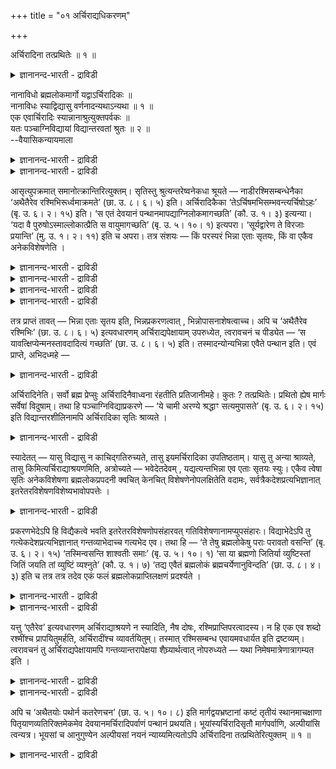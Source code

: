 +++
title = "०१ अर्चिराद्यधिकरणम्"

+++

अर्चिरादिना तत्प्रथितेः ॥ १ ॥  
<details><summary>ज्ञानानन्द-भारती - द्राविडी</summary>

अर्सिरादिना तत्प्रदिदे: ॥ १ ॥
</details>

नानाविधो ब्रह्मलोकमार्गो यद्वाऽर्चिरादिकः ॥  
नानाविधः स्याद्विद्यासु वर्णनादन्यथाऽन्यथा ॥ १ ॥  
एक एवार्चिरादिः स्यान्नानाश्रुत्युक्तपर्वकः ॥  
यतः पञ्चाग्निविद्यायां विद्यान्तरवतां श्रुतः ॥ २ ॥  
--वैयासिकन्यायमाला

<details><summary>ज्ञानानन्द-भारती - द्राविडी</summary>

पिरह्मलोगत्तिऱ्कु मार्क्कम् पलविदमा? अल्लदु "अर्च्चिरादि" (वॆळिच्चत्तै मुदलिल् उडैयदु मात्तिरम्) ताऩा? उबासऩैगळिल् वॆव्वेऱु विदमाग वर्णिक्कप्पट्टि रुप्पदाल् पल विदमागत्ताऩ् इरुक्कुम्।
</details>

<details><summary>ज्ञानानन्द-भारती - द्राविडी</summary>

पञ्जाक्ऩि वित्यैयिल् मऱ्ऱ उबासऩैयुळ्ळवर्गळुक् कुम् सॊल्लि इरुप्पदाल्, पल विद सुरुदिगळिल् सॊल्लियिरुप्प तै पर्वङ्गळागक् कॊण्ड अर्च्चिरादि मार्क्कम् ऒऩ्ऱे ताऩ्।
</details>

आसृत्युपक्रमात् समानोत्क्रान्तिरित्युक्तम्। सृतिस्तु श्रुत्यन्तरेष्वनेकधा श्रूयते — नाडीरश्मिसम्बन्धेनैका ‘अथैतैरेव रश्मिभिरूर्ध्वमाक्रमते’ (छा. उ. ८। ६। ५) इति। अर्चिरादिकैका ‘तेऽर्चिषमभिसम्भवन्त्यर्चिषोऽहः’ (बृ. उ. ६। २। १५) इति। ‘स एतं देवयानं पन्थानमापद्याग्निलोकमागच्छति’ (कौ. उ. १। ३) इत्यन्या। ‘यदा वै पुरुषोऽस्माल्लोकात्प्रैति स वायुमागच्छति’ (बृ. उ. ५। १०। १) इत्यपरा। ‘सूर्यद्वारेण ते विरजाः प्रयान्ति’ (मु. उ. १। २। ११) इति च अपरा। तत्र संशयः — किं परस्परं भिन्ना एताः सृतयः, किं वा एकैव अनेकविशेषणेति ।

<details><summary>ज्ञानानन्द-भारती - द्राविडी</summary>

(नाऩ्गावदु अत्यायम् २वदु पादत्तिल् उबासगऩ् पिरम्मलोगम् सॆल्वदऱ्काग सरीरत्तै विट्टुक्किळम्बुम्मुऱै अदावदु उत्क्रान्दिबऱ्ऱि विसारिक् कप्पट्टदु। इऩि मूऩ्ऱावदु पादत्तिल् सरीरत्तैविट्टुक् किळम्बिऩ पिऱगु पिरह्मलोगम् सॆल्वदऱ्कु उळ्ळ वऴि अदावदु अर्सिरादि मार्क्कम् पऱ्ऱि विसारिक्कप्पडुगिऱदु।
</details>

<details><summary>ज्ञानानन्द-भारती - द्राविडी</summary>

पिरह्मलोगम् सॆल्वदऱ्कुप् पल वऴिगळ् उळ्ळऩवा अल्लदु अर्सिरादि मार्क्कम् ऒऩ्ऱुदाऩा ऎऩ्ऱु सन्देहम्। उबनिषत्तुक्कळिल् पल उबासऩङ् गळिल् वॆव्वेऱु विदमाग मार्क्कङ्गळ् कूऱप्पट्टिरुप् पदाल् पिरह्मलोगम् सॆल्वदऱ्कु पल वऴिगळ् उळ्ळऩ ऎऩ्ऱु पूर्वबक्षम्।
</details>

<details><summary>ज्ञानानन्द-भारती - द्राविडी</summary>

पिरह्मलोगम् सॆल्वदऱ्कु अर्सिरादि मार्क्कम् ऒऩ्ऱु ताऩ्। वेऱु इरण्डावदु मार्क्कम् किडैयादु। अर्सिरादि मार्क्कत्तिलुळ्ळ स्ताऩङ्गळैत्ताऩ् पलविद माग उबनिषत्तुक्कळ् कूऱुगिऩ्ऱऩ। ऎल्ला उबनिषत्तुक् कळिलुम् कूऱप्पट्ट ऎल्ला स्ताऩङ्गळैयुम् सेर्त्तु अर्सिरादि मार्क्कम् ऒऩ्ऱुदाऩ्। पञ्जाक्ऩि वित्यैयिल् कूऱप्पट्ट मार्क्कत्तैये मऱ्ऱ उबासऩङ्गळुक्कुम् कूऱियिरुप्पदाल् ऎल्ला वित्यैगळुक्कुम् इन्द ऒरे मार्क्कम्दाऩ् ऎऩ्ऱु सित्तान्दम्)।
</details>

<details><summary>ज्ञानानन्द-भारती - द्राविडी</summary>

मार्क्कम् तुवङ्गुंवरै वॆळिक्किळम्बुवदु समाऩम् ऎऩ्ऱु सॊल्लप्पट्टदु। मार्क्कमो वॆव्वेऱु सुरुदिगळिल् पलविदमाग सॊल्लप्पट्टिरुक्किऱदु। "पिऱगु इन्द किरणङ्गळ् मूलमागवे मेले पोगिऱाऩ्" (सान्।VIII-६-५) ऎऩ्ऱु नाडि किरण सम्बन्दत्तिऩाल् ऒरु विदम्; “अवर्गळ् अर्च्चिसै अडैगिऱार्गळ्, अर्च्चिसि लिरुन्दु पगलै” (पिरुहत्।VI-२-१५) ऎऩ्ऱु अर्च्चिसै मुदलावदायुळ्ळदाग ऒरु विदम्; “अवऩ् इन्द तेवयाऩ मार्क्कत्तैयडैन्दु अक्ऩिलोगम् वरुगिऱाऩ्" (कौषीदगि।I-३) ऎऩ्ऱु वेऱु विदम्; “ऎप्पॊऴुदु पुरुषऩ् इन्द लोगत्तिलिरुन्दु पुऱप्पडुगिऱाऩो अवऩ् वायुवै अडैगिऱाऩ्” (पिरुहत्।V-१०-१) ऎऩ्ऱु मऱ्ऱॊरु विदम्; “अवर्गळ् पाबमिल्लादवर्गळाग सूर्यऩ् वऴियाग सॆल्गिऱार्गळ्” (मुण्डग।I-२-११) ऎऩ्ऱु वेऱु विदम्। अङ्गु, इन्द मार्क्कङ्गळ् ऒऩ्ऱुक्कॊऩ्ऱु वेऱुबट्टवैगळा? अल्लदु पलविद विसेषणङ्गळैयुडैय ऒऩ्ऱेदाऩा? ऎऩ्ऱु संसयम्।
</details>

तत्र प्राप्तं तावत् — भिन्ना एताः सृतय इति, भिन्नप्रकरणत्वात् , भिन्नोपासनाशेषत्वाच्च। अपि च ‘अथैतैरेव रश्मिभिः’ (छा. उ. ८। ६। ५) इत्यवधारणम् अर्चिराद्यपेक्षायाम् उपरुध्येत, त्वरावचनं च पीड्येत — ‘स यावत्क्षिप्येन्मनस्तावदादित्यं गच्छति’ (छा. उ. ८। ६। ५) इति। तस्मादन्योन्यभिन्ना एवैते पन्थान इति। एवं प्राप्ते, अभिदध्महे —

<details><summary>ज्ञानानन्द-भारती - द्राविडी</summary>

पूर्वबक्षम्: अदिल् इन्द मार्क्कङ्गळ् वेऱु पट्टवै ऎऩ्बदु न्यायम्, वॆव्वेऱु पिरगरणङ्गळा यिरुप्पदाल्, वॆव्वेऱु उबासऩैगळिऩ् अङ्गङ्गळा यिरुप्पदिऩालुम्। मेलुम् अर्च्चिस् मुदलियदै अबेक्षित्ताल् "पिऱगु इन्द किरणङ्गळ् मूलमागवे” (सान्।VIII-६-५) ऎऩ्ऱु वऱ्पुऱुत्तियिरुप्पदु तडैबडुम्; "ऎदऱ्कुळ् मऩस् पोगुमो अदऱ्कुळ् आदित्यऩै अवऩ् अडैगिऱाऩ्" (सान्।VIII-६-५) ऎऩ्ऱुळ्ळ वेगत्तैक् काट्टुम् वसऩमुम् पादिक्कप्पडुम्। आगैयाल् इवै ऒऩ्ऱुक्कॊऩ्ऱु माऱुबट्टवैगळे ऎऩ्ऱु।
</details>

अर्चिरादिनेति। सर्वो ब्रह्म प्रेप्सुः अर्चिरादिनैवाध्वना रंहतीति प्रतिजानीमहे। कुतः ? तत्प्रथितेः। प्रथितो ह्येष मार्गः सर्वेषां विदुषाम्। तथा हि पञ्चाग्निविद्याप्रकरणे — ‘ये चामी अरण्ये श्रद्धाꣳ सत्यमुपासते’ (बृ. उ. ६। २। १५) इति विद्यान्तरशीलिनामपि अर्चिरादिका सृतिः श्राव्यते ।

<details><summary>ज्ञानानन्द-भारती - द्राविडी</summary>

सित्तान्दम्: इव्विदम् एऱ्पडुम्बोदु सॊल्गि ऱोम्; "अर्च्चिस् मुदलाऩदिऩाल्" ऎऩ्ऱु। पिरह्मत्तै यडैयविरुक्कुम् ऎवरुम् अर्च्चिस् मुदलाऩ मार्क्कमागत् ताऩ् पोगिऱार्गळ् ऎऩ्ऱु तीर्माऩिक्किऱोम्। एऩ्? “अदु पिरसित्तमाऩदिऩाल्" ऎल्ला उबासगर्गळुक्कुम् इन्द मार्क्कमल्लवा पिरसित्तम्? अप्पडिये, पञ्जाक्ऩि वित्यैयैच् चॊल्लुम् पिरगरणत्तिल् ‘ऎन्द इवर्गळुम् अरण्यत्तिल् सिरत्तैयैयुम् सत्यत्तैयुम् उबासिक्कि ऱार्गळो' (पिरुहत्।VI-२-१५) ऎऩ्ऱु वेऱु उबासऩै कळै सॆय्बवर्गळुक्कुम्गूड अर्च्चिस् मुदलाऩदाऩ मार्क्कमे सॊल्लप्पट्टिरुक्किऱदु।
</details>

स्यादेतत् — यासु विद्यासु न काचिद्गतिरुच्यते, तासु इयमर्चिरादिका उपतिष्ठताम्। यासु तु अन्या श्राव्यते, तासु किमित्यर्चिराद्याश्रयणमिति, अत्रोच्यते — भवेदेतदेवम् , यद्यत्यन्तभिन्ना एव एताः सृतयः स्युः। एकैव त्वेषा सृतिः अनेकविशेषणा ब्रह्मलोकप्रपदनी क्वचित् केनचित् विशेषणेनोपलक्षितेति वदामः, सर्वत्रैकदेशप्रत्यभिज्ञानात् इतरेतरविशेषणविशेष्यभावोपपत्तेः ।

<details><summary>ज्ञानानन्द-भारती - द्राविडी</summary>

इदु इरुक्कलाम्। ऎन्द उबासऩैगळिल् ऎव्विद मार्क्कमुम् सॊल्लप्पडविल्लैयो अवैगळ् विषयत्तिल् इन्द अर्च्चिस् मुदलियदु वरलाम्; आऩाल् ऎवैगळिल् वेऱु सॊल्लप्पट्टिरुक्किऱदो, अङ्गे अर्च्चिस् मुदलियदै आसिरयिप्पदु एऩ्? इङ्गु सॊल्गिऱोम्। मिगवुम् वेऱुबट्टवैगळागवे इन्द मार्क्कङ्गळ् इरुक्कुमेयाऩाल् इदु (नीर् सॊऩ्ऩदु) इव्विदम् इरुक्कलाम्। आऩाल् पल विसेषणङ्गळु टैयदाऩ पिरह्मलोगत्तिऱ्कु कॊण्डुविडुम्। इन्द वऴि ऒऩ्ऱेदाऩ् सिलविडङ्गळिल् एदो ऒरु विसेष णत्तिऩाल् कुऱिक्कप्पडुगिऱदु ऎऩ्ऱु सॊल्गिऱोम्, ऎल्लाविडङ्गळिलुम् एदो ऒऩ्ऱिऩ् ञाबगम् वरुवदाल् ऒऩ्ऱुक्कॊऩ्ऱु विसेषणमागवुम् विसेष्यमायुमिरुक् कुम् तऩ्मै पॊरुन्दक् कूडियदाल्।
</details>

प्रकरणभेदेऽपि हि विद्यैकत्वे भवति इतरेतरविशेषणोपसंहारवत् गतिविशेषणानामप्युपसंहारः। विद्याभेदेऽपि तु गत्येकदेशप्रत्यभिज्ञानात् गन्तव्याभेदाच्च गत्यभेद एव। तथा हि — ‘ते तेषु ब्रह्मलोकेषु पराः परावतो वसन्ति’ (बृ. उ. ६। २। १५) ‘तस्मिन्वसन्ति शाश्वतीः समाः’ (बृ. उ. ५। १०। १) ‘सा या ब्रह्मणो जितिर्या व्युष्टिस्तां जितिं जयति तां व्युष्टिं व्यश्नुते’ (कौ. उ. १। ७) ‘तद्य एवैतं ब्रह्मलोकं ब्रह्मचर्येणानुविन्दति’ (छा. उ. ८। ४। ३) इति च तत्र तत्र तदेव एकं फलं ब्रह्मलोकप्राप्तिलक्षणं प्रदर्श्यते ।

<details><summary>ज्ञानानन्द-भारती - द्राविडी</summary>

पिरगरणङ्गळ् वेऱुबट्टालुम्गूड, उबासऩै ऒऩ्ऱायिरुक्कुम् पक्षत्तिल् ऒऩ्ऱुक्कुळ्ळ विसेष णत्तै मऱ्ऱॊऩ्ऱुडऩ् सेर्त्तुक्कॊळ्वदुबोल, मार्क्क सम्बन्दमाऩ विसेषणङ्गळैयुम् सेर्त्तुक् कॊळ्ळलाम्।
</details>

<details><summary>ज्ञानानन्द-भारती - द्राविडी</summary>

वित्यैगळ् वेऱुबट्टालुम्गूड, मार्क्कत्तिऩ् ऒरु अंसम् ञाबगम् वरुवदालुम्, पोगवेण्डिय इडम् वेऱु पडाददिऩालुम् मार्क्कत्तिल् वेऱुबाडु इल्लै। अप्पडिये, 'अवर्गळ् अन्द पिरह्मलोगङ्गळिल् तीर्क्कायुसाऩ पिरह्माविऩ् नीण्ड वरुषगालम् वसिक्किऱार्गळ्" (पिरुहत्।VI-२-१५), “अदिल् सासुवदमाऩ वरुषङ्गळ् वसिक्किऱार्गळ्” (पिरुहत्।V-१०-१), “ऎदु पिरह्माविऱ्कु जयमो, ऎदु वियाप्तियो, अन्द जयत्तै जयिक्किऱाऩ्, अन्द वियाप्तियै अडैगिऱाऩ्” (कौषीदगि।I), "अव्विदम् ऎवर्गळ् इन्द पिरह्म लोगत्तै पिरह्मसर्यत्तिऩाल् अडैगिऱार्गळो" (सान्।VIII-४-३) ऎऩ्ऱुम् अङ्गङ्गु पिरह्मलोगत्तै यडैवदै लक्षणमागवुडैय अन्द ऒरे पलऩ्दाऩ् काट्टप्पडुगिऱदु।
</details>

यत्तु ‘एतैरेव’ इत्यवधारणम् अर्चिराद्याश्रयणे न स्यादिति, नैष दोषः, रश्मिप्राप्तिपरत्वादस्य। न हि एक एव शब्दो रश्मींश्च प्रापयितुमर्हति, अर्चिरादींश्च व्यावर्तयितुम्। तस्मात् रश्मिसम्बन्ध एवायमवधार्यत इति द्रष्टव्यम्। त्वरावचनं तु अर्चिराद्यपेक्षायामपि गन्तव्यान्तरापेक्षया शैघ्र्यार्थत्वात् नोपरुध्यते — यथा निमेषमात्रेणात्रागम्यत इति ।

<details><summary>ज्ञानानन्द-भारती - द्राविडी</summary>

“इन्द किरणङ्गळिऩालेये" ऎऩ्ऱु वऱ्पुऱुत्ति यिरुप्पदु अर्च्चिस् मुदलियदै आसिरयित्ताल् पॊरुन्दादु ऎऩ्ऱु ऎदु सॊल्लप्पट्टदो, अदु तोषमिल्लै, इदु किरणत्तैयडैवदै मुक्कियमा युळ्ळदाल्, “एव” ऎऩ्गिऱ ऒरु सप्तम् किरणङ्गळै अडैविक्कवुम् अर्च्चिस् मुदलियदै मऱुक्कवुम् मुडियादल्लवा? आगैयाल् इन्द किरण सम्बन्दम्दाऩ् वऱ्पुऱुत्तप्पडुगिऱदु ऎऩ्ऱु अऱिन्दुगॊळ्ळ वेण्डुम्।
</details>

<details><summary>ज्ञानानन्द-भारती - द्राविडी</summary>

अर्च्चिस् मुदलियदै अबेक्षित्तालुम्गूड, वेदत्तैक् काट्टुंवसऩम्, अडैयवेण्डिय वेऱु इडत्तैयबेक्षित्तु सीक्किरमाग ऎऩ्ऱु अर्त्तमुडै यदाल् पादिक्कप्पडविल्लै, "कण्गॊट्टुवदऱ्कुळ् वन्दु विडुगिऱेऩ्" ऎऩ्बदैप्पोल।
</details>

अपि च ‘अथैतयोः पथोर्न कतरेणचन’ (छा. उ. ५। १०। ८) इति मार्गद्वयभ्रष्टानां कष्टं तृतीयं स्थानमाचक्षाणा पितृयाणव्यतिरिक्तमेकमेव देवयानमर्चिरादिपर्वाणं पन्थानं प्रथयति। भूयांस्यर्चिरादिसृतौ मार्गपर्वाणि, अल्पीयांसि त्वन्यत्र। भूयसां च आनुगुण्येन अल्पीयसां नयनं न्याय्यमित्यतोऽपि अर्चिरादिना तत्प्रथितेरित्युक्तम् ॥ १ ॥

<details><summary>ज्ञानानन्द-भारती - द्राविडी</summary>

मेलुम्, "पिऱगु इव्विरण्डु वऴिगळिल् ऒऩ्ऱिऩाल्गूड” (सान्।V-१०-८) ऎऩ्ऱु इरण्डु वऴियुमिल् लादवर्गळुक्कु कष्टमायुळ्ळ मूऩ्ऱावदु स्ताऩत्तैच् चॊल्लुम् सुरुदि। पित्रुयाणत्तिऱ्कु वेऱाग तेवयाऩम् ऒऩ्ऱैये अर्च्चिस् मुदलाऩ स्ताऩङ्गळुडऩ् उळ्ळ वऴियाग, ऎडुत्तुक् काट्टुगिऱदु। अर्च्चिस् मुदलाऩ वऴियिल् मार्क्कत्तिलुळ्ळ स्ताऩङ्गळ् अदिगम्। मऱ्ऱदिलो कॊञ्जम्दाऩ् (काट्टियिरुक्किऱदु)। अदिग मिरुप्पदै अऩुसरित्तु कॊञ्जमायुळ्ळदै सेर्त्तुक् कॊळ्वदु न्यायम् ऎऩ्ऱ कारणत्तिऩाल् ताऩ् “अर्च्चिस् मुदलाऩदिऩाल्, अदऱ्कु पिरसित्तियिरुप्पदाल्” ऎऩ्ऱु सॊल्लप्पट्टदु।
</details>

